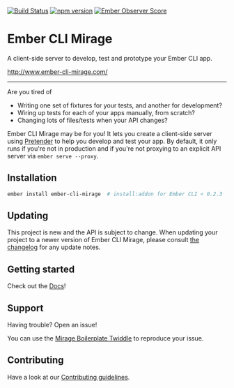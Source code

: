[![Build Status](https://travis-ci.org/samselikoff/ember-cli-mirage.svg?branch=master)](https://travis-ci.org/samselikoff/ember-cli-mirage)
[![npm version](https://badge.fury.io/js/ember-cli-mirage.svg)](http://badge.fury.io/js/ember-cli-mirage)
[![Ember Observer Score](http://emberobserver.com/badges/ember-cli-mirage.svg)](http://emberobserver.com/addons/ember-cli-mirage)

# Ember CLI Mirage


A client-side server to develop, test and prototype your Ember CLI app.

<http://www.ember-cli-mirage.com/>

----

Are you tired of

- Writing one set of fixtures for your tests, and another for development?
- Wiring up tests for each of your apps manually, from scratch?
- Changing lots of files/tests when your API changes?

Ember CLI Mirage may be for you! It lets you create a client-side server using [Pretender](https://github.com/trek/pretender) to help you develop and test your app. By default, it only runs if you're not in production and if you're not proxying to an explicit API server via `ember serve --proxy`.

## Installation

```sh
ember install ember-cli-mirage  # install:addon for Ember CLI < 0.2.3
```

## Updating

This project is new and the API is subject to change. When updating your project to a newer version of Ember CLI Mirage, please consult [the changelog](/CHANGELOG.md) for any update notes.

## Getting started

Check out the [Docs](http://www.ember-cli-mirage.com/docs/v0.2.x/)!

## Support

Having trouble? Open an issue!

You can use the [Mirage Boilerplate Twiddle](https://ember-twiddle.com/eedfd390d8394d54d5bfd0ed988a5d0f) to reproduce your issue.

## Contributing

Have a look at our [Contributing guidelines](./CONTRIBUTING.md).

